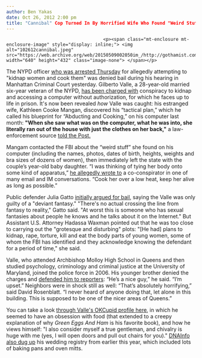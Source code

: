 ```yaml
---
author: Ben Yakas
date: Oct 26, 2012 2:00 pm
title: "Cannibal" Cop Turned In By Horrified Wife Who Found "Weird Stuff" On Computer
---
```


	
										<p><span class="mt-enclosure mt-enclosure-image" style="display: inline;"> <img alt="102612cannibal.jpeg" src="https://web.archive.org/web/20150509002050im_/http://gothamist.com/attachments/byakas/102612cannibal.jpeg" width="640" height="432" class="image-none"> </span></p>

<p>The NYPD officer <a href="https://web.archive.org/web/20150509002050/http://gothamist.com/2012/10/25/fbi_arrests_nypd_officer_for_attemp.php#photo-1">who was arrested Thursday</a> for allegedly attempting to &quot;kidnap women and cook them&quot; was denied bail during his hearing in Manhattan Criminal Court yesterday. Gilberto Valle, a 28-year-old married six-year veteran of the NYPD, <a href="https://web.archive.org/web/20150509002050/http://gothamist.com/2012/10/25/photos_cannibal_cop_called_himself.php#photo-1">has been charged with</a> conspiracy to kidnap and accessing a computer without authorization, for which he faces up to life in prison. It&apos;s now been revealed <em>how</em> Valle was caught: his estranged wife, Kathleen Cooke Mangan, discovered his &#x201C;tactical plan,&#x201D; which he called his blueprint for &#x201C;Abducting and Cooking,&#x201D; on his computer last month: <strong>&quot;When she saw what was on the computer, what he was into, she literally ran out of the house with just the clothes on her back,&quot;</strong> a law-enforcement source <a href="https://web.archive.org/web/20150509002050/http://www.nypost.com/p/news/local/nypd_stew_women_cannibal_cop_plots_Lh3CnedXJxReJ9UGYf1vSJ">told the Post.</a></p>

<p>Mangam contacted the FBI about the &#x201C;weird stuff&#x201D; she found on his computer (including the names, photos, dates of birth, heights, weights and bra sizes of dozens of women), then immediately left the state with the couple&#x2019;s year-old baby daughter. &#x201C;I was thinking of tying her body onto some kind of apparatus,&#x201D; <a href="https://web.archive.org/web/20150509002050/http://www.nydailynews.com/new-york/mind-accused-cannibal-article-1.1192701">he allegedly wrote to</a> a co-conspirator in one of many email and IM conversations. &#x201C;Cook her over a low heat, keep her alive as long as possible.&#x201D;</p>

<p>Public defender Julia Gatto <a href="https://web.archive.org/web/20150509002050/http://www.timesunion.com/news/crime/article/NYC-officer-detained-in-ghoulish-kidnap-plot-3982421.php#photo-3644272">initially argued for bail</a>, saying the Valle was only guilty of a &quot;deviant fantasy.&quot; &quot;There&apos;s no actual crossing the line from fantasy to reality,&quot; Gatto said. &quot;At worst this is someone who has sexual fantasies about people he knows and he talks about it on the Internet.&quot; But Assistant U.S. Attorney Hadassa Waxman pointed out that he was  too close to carrying out the &quot;grotesque and disturbing&quot; plots: &quot;[He had] plans to kidnap, rape, torture, kill and eat the body parts of young women, some of whom the FBI has identified and they acknowledge knowing the defendant for a period of time,&quot; she said.</p>

<p>Valle, who attended Archbishop Molloy High School in Queens and then studied psychology, criminology and criminal justice at the University of Maryland, joined the police force in 2006. His younger brother denied the charges and <a href="https://web.archive.org/web/20150509002050/http://www.nydailynews.com/new-york/fbi-arrests-nypd-article-1.1191956">defended him to reporters</a>: &#x201C;He&#x2019;s a nice guy,&#x201D; he said. &#x201C;I&#x2019;m upset.&#x201D; Neighbors were in shock still as well: &#x201C;That&#x2019;s absolutely horrifying,&#x201D; said David Rosenblatt. &#x201C;I never heard of anyone doing that, let alone in this building. This is supposed to be one of the nicer areas of Queens.&#x201D;</p>

<p>You can take a look <a href="https://web.archive.org/web/20150509002050/http://gothamist.com/2012/10/25/photos_cannibal_cop_called_himself.php#photo-1">through Valle&apos;s OKCupid profile here</a>, in which he seemed to have an obsession with food (that extended to a creepy explanation of why <em>Green Eggs And Ham</em> is his favorite book), and how he views himself: &quot;I also consider myself a true gentleman, and chivalry is huge with me (yes, I will open doors and pull out chairs for you).&quot; <a href="https://web.archive.org/web/20150509002050/http://www.dnainfo.com/new-york/20121025/new-york-city/cannibal-cops-wedding-registry-featured-baking-pans-oven-mitts">DNAInfo also dug up</a> his wedding registry from earlier this year, which included lots of baking pans and oven mitts.</p>					
										
									
				